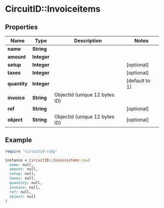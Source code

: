 # CircuitID::Invoiceitems

## Properties

| Name | Type | Description | Notes |
| ---- | ---- | ----------- | ----- |
| **name** | **String** |  |  |
| **amount** | **Integer** |  |  |
| **setup** | **Integer** |  | [optional] |
| **taxes** | **Integer** |  | [optional] |
| **quantity** | **Integer** |  | [default to 1] |
| **invoice** | **String** | ObjectId (unique 12 bytes ID) |  |
| **ref** | **String** |  | [optional] |
| **object** | **String** | ObjectId (unique 12 bytes ID) | [optional] |

## Example

```ruby
require 'circuitid-ruby'

instance = CircuitID::Invoiceitems.new(
  name: null,
  amount: null,
  setup: null,
  taxes: null,
  quantity: null,
  invoice: null,
  ref: null,
  object: null
)
```

